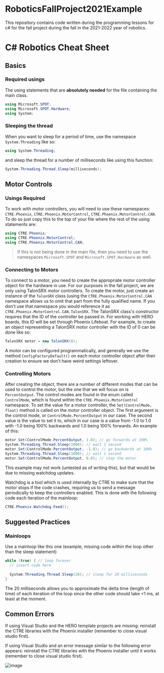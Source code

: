# RoboticsFallProject2021Example


This repository contains code written during the programming lessons for c# for the fall project during the fall in the 2021-2022 year of robotics.

# C# Robotics Cheat Sheet

## Basics

### Required usings
The using statements that are **absolutely needed** for the file containing the main class.
```cs
using Microsoft.SPOT;
using Microsoft.SPOT.Hardware;
using System;
```

### Sleeping the thread
When you want to sleep for a period of time, use the namespace `System.Threading` like so:
```cs
using System.Threading;
```
and sleep the thread for a number of milliseconds like using this function:
```cs
System.Threading.Thread.Sleep(milliseconds);
```

## Motor Controls
### Usings Required
To work with motor controllers, you will need to use these namespaces: `CTRE.Phoenix`, `CTRE.Phoenix.MotorControl`, `CTRE.Phoenix.MotorControl.CAN`. To do so just copy this to the top of your file where the rest of the using statements are:
```cs
using CTRE.Phoenix;
using CTRE.Phoenix.MotorControl;
using CTRE.Phoenix.MotorControl.CAN;
```

> If this is not being done in the main file, then you need to use the namespaces `Microsoft.SPOT` and `Microsoft.SPOT.Hardware` as well.

### Connecting to Motors

To connect to a motor, you need to create the appropriate motor controller object for the hardware in use. For our purposes in the fall project, we are only using TalonSRX motor controllers. To create the motor, just create an instance of the `TalonSRX` class (using the `CTRE.Phoenix.MotorControl.CAN` namespace allows us to omit that part from the fully qualified name. If you don't use that namespace you would reference it as `CTRE.Phoenix.MotorControl.CAN.TalonSRX`. The TalonSRX class's constructor requires that the ID of the controller be passed in. For working with HERO boards, this ID will be set through Phoenix Lifeboat. For example, to create an object representing a TalonSRX motor controller with the ID of 0 can be done like so:
```cs
TalonSRX motor = new TalonSRX(0);
```

A motor can be configured programmatically, and generally we use the method `ConfigFactoryDefault()` on each motor controller object after their creation to ensure we don't have weird settings leftover. 

### Controlling Motors

After creating the object, there are a number of different modes that can be used to control the motor, but the one that we will focus on is `PercentOutput`. The control modes are found in the enum called `ControlMode`, which is found within the `CTRE.Phoenix.MotorControl` namespace. To set the value for a motor controller, the `Set(ControlMode, float)` method is called on the motor controller object. The first argument is the control mode, or `ControlMode.PercentOutput` in our case. The second value is the value to set it to, which in our case is a value from -1.0 to 1.0 with -1.0 being 100% backwards and 1.0 being 100% forwards. An example of this:
```cs
motor.Set(ControlMode.PercentOutput, 1.0); // go forwards at 100%
System.Threading.Thread.Sleep(1000); // wait 1 second
motor.Set(ControlMode.PercentOutput, -1.0); // go backwards at 100%
System.Threading.Thread.Sleep(1000); // wait 1 second
motor.Set(ControlMode.PercentOutput, 0.0); // stop the motor
```
This example may not work (untested as of writing this), but that would be due to missing watchdog updates.

Watchdog is a tool which is used internally by CTRE to make sure that the motor stops if the code crashes, requiring us to send a message periodically to keep the controllers enabled. This is done with the following code each iteration of the mainloop:
```cs
CTRE.Phoenix.Watchdog.Feed();
```

## Suggested Practices

### Mainloops

Use a mainloop like this one (example, missing code within the loop other than the sleep statement)
```cs
while (true) { // loop forever
  // insert code here
  
  System.Threading.Thread.Sleep(20); // sleep for 20 milliseconds
}
```

The 20 milliseconds allows you to approximate the delta time (length of time) of each iteration of the loop since the other code should take <1 ms, at least at the moment. 

## Common Errors

If using Visual Studio and the HERO template projects are missing: reinstall the CTRE libraries with the Phoenix installer (remember to close visual studio first).

If using Visual Studio and an error message similar to the following error appears: reinstall the CTRE libraries with the Phoenix installer until it works (remember to close visual studio first).

![image](https://user-images.githubusercontent.com/15852217/138372886-9b71ad96-884f-4879-a263-01c02b8c955a.png)
